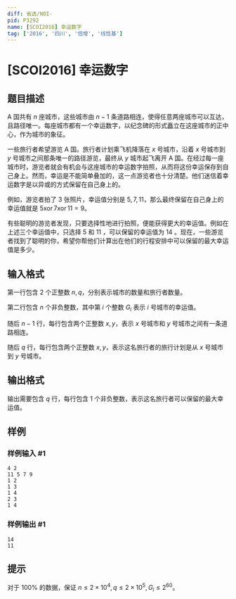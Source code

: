 ```yaml
---
diff: 省选/NOI-
pid: P3292
name: [SCOI2016] 幸运数字
tag: ['2016', '四川', '倍增', '线性基']
---
```

# [SCOI2016] 幸运数字
## 题目描述


A 国共有 $n$ 座城市，这些城市由 $n - 1$ 条道路相连，使得任意两座城市可以互达，且路径唯一。每座城市都有一个幸运数字，以纪念碑的形式矗立在这座城市的正中心，作为城市的象征。

一些旅行者希望游览 A 国。旅行者计划乘飞机降落在 $x$ 号城市，沿着 $x$ 号城市到 $y$ 号城市之间那条唯一的路径游览，最终从 $y$ 城市起飞离开 A 国。在经过每一座城市时，游览者就会有机会与这座城市的幸运数字拍照，从而将这份幸运保存到自己身上。然而，幸运是不能简单叠加的，这一点游览者也十分清楚。他们迷信着幸运数字是以异或的方式保留在自己身上的。

例如，游览者拍了 $3$ 张照片，幸运值分别是 $5, 7, 11$，那么最终保留在自己身上的幸运值就是 $5 \operatorname{xor} 7 \operatorname{xor} 11 = 9$。

有些聪明的游览者发现，只要选择性地进行拍照，便能获得更大的幸运值。例如在上述三个幸运值中，只选择 $5$ 和 $11$ ，可以保留的幸运值为 $14$ 。现在，一些游览者找到了聪明的你，希望你帮他们计算出在他们的行程安排中可以保留的最大幸运值是多少。
## 输入格式

第一行包含 $2$ 个正整数 $n, q$，分别表示城市的数量和旅行者数量。

第二行包含 $n$ 个非负整数，其中第 $i$ 个整数 $G_i$ 表示 $i$ 号城市的幸运值。

随后 $n - 1$ 行，每行包含两个正整数 $x, y$，表示 $x$ 号城市和 $y$ 号城市之间有一条道路相连。

随后 $q$ 行，每行包含两个正整数 $x, y$，表示这名旅行者的旅行计划是从 $x$ 号城市到 $y$ 号城市。
## 输出格式

输出需要包含 $q$ 行，每行包含 $1$ 个非负整数，表示这名旅行者可以保留的最大幸运值。
## 样例

### 样例输入 #1
```
4 2
11 5 7 9
1 2
1 3
1 4
2 3
1 4
```
### 样例输出 #1
```
14 
11
```
## 提示

对于 $100 \%$ 的数据，保证 $n \leq 2 \times 10^4, q \leq 2 \times 10^5, G_i \leq 2^{60}$。
